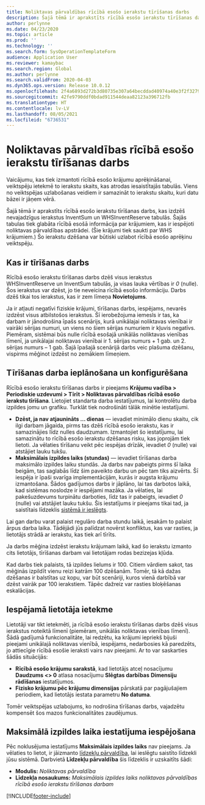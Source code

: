 ```yaml
---
title: Noliktavas pārvaldības rīcībā esošo ierakstu tīrīšanas darbs
description: Šajā tēmā ir aprakstīts rīcībā esošo ierakstu tīrīšanas darbs, kas palīdz uzlabot sistēmas veiktspēju, identificējot un dzēšot saistītus, bet nevajadzīgus ierakstus.
author: perlynne
ms.date: 04/23/2020
ms.topic: article
ms.prod: ''
ms.technology: ''
ms.search.form: SysOperationTemplateForm
audience: Application User
ms.reviewer: kamaybac
ms.search.region: Global
ms.author: perlynne
ms.search.validFrom: 2020-04-03
ms.dyn365.ops.version: Release 10.0.12
ms.openlocfilehash: 2f4a6893d272b3d80735e307a64becddad40974a40e3f2f32797e89d2749a31d
ms.sourcegitcommit: 42fe9790ddf0bdad911544deaa82123a396712fb
ms.translationtype: HT
ms.contentlocale: lv-LV
ms.lasthandoff: 08/05/2021
ms.locfileid: "6736531"
---
```

# <a name="warehouse-management-on-hand-entries-cleanup-job"></a>Noliktavas pārvaldības rīcībā esošo ierakstu tīrīšanas darbs

Vaicājumu, kas tiek izmantoti rīcībā esošo krājumu aprēķināšanai, veiktspēju ietekmē to ierakstu skaits, kas atrodas iesaistītajās tabulās. Viens no veiktspējas uzlabošanas veidiem ir samazināt to ierakstu skaitu, kuri datu bāzei ir jāņem vērā.

Šajā tēmā ir aprakstīts rīcībā esošo ierakstu tīrīšanas darbs, kas izdzēš nevajadzīgus ierakstus InventSum un WHSInventReserve tabulās. Šajās tabulas tiek glabāta rīcībā esošā informācija par krājumiem, kas ir iespējoti noliktavas pārvaldības apstrādei. (Šie krājumi tiek saukti par WHS krājumiem.) Šo ierakstu dzēšana var būtiski uzlabot rīcībā esošo aprēķinu veiktspēju.

## <a name="what-the-cleanup-job-does"></a>Kas ir tīrīšanas darbs

Rīcībā esošo ierakstu tīrīšanas darbs dzēš visus ierakstus WHSInventReserve un InventSum tabulās, ja visas lauka vērtības ir *0* (nulle). Šos ierakstus var dzēst, jo tie neveicina rīcībā esošo informāciju. Darbs dzēš tikai tos ierakstus, kas ir zem līmeņa **Novietojums**.

Ja ir atļauti negatīvi fiziskie krājumi, tīrīšanas darbs, iespējams, nevarēs izdzēst visus atbilstošos ierakstus. Šī ierobežojuma iemesls ir tas, ka darbam ir jānodrošina īpašs scenārijs, kurā unikālajai noliktavas vienībai ir vairāki sērijas numuri, un viens no šiem sērijas numuriem ir kļuvis negatīvs. Piemēram, sistēmai būs nulle rīcībā esošajā unikālās noliktavas vienības līmenī, ja unikālajai noliktavas vienībai ir 1. sērijas numurs + 1 gab. un 2. sērijas numurs – 1 gab. Šajā īpašajā scenārijā darbs veic plašuma dzēšanu, vispirms mēģinot izdzēst no zemākiem līmeņiem.

## <a name="schedule-and-configure-the-cleanup-job"></a>Tīrīšanas darba ieplānošana un konfigurēšana

Rīcībā esošo ierakstu tīrīšanas darbs ir pieejams **Krājumu vadība \> Periodiskie uzdevumi \> Tīrīt \> Noliktavas pārvaldības rīcībā esošo ierakstu tīrīšana**. Lietojiet standarta darba iestatījumus, lai kontrolētu darba izpildes jomu un grafiku. Turklāt tiek nodrošināti tālāk minētie iestatījumi.

- **Dzēst, ja nav atjaunināts ... dienas** — ievadiet minimālo dienu skaitu, cik ilgi darbam jāgaida, pirms tas dzēš rīcībā esošo ierakstu, kas ir samazinājies līdz nulles daudzumam. Izmantojiet šo iestatījumu, lai samazinātu to rīcībā esošo ierakstu dzēšanas risku, kas joprojām tiek lietoti. Ja vēlaties tīrīšanu veikt pēc iespējas drīzāk, ievadiet *0* (nulle) vai atstājiet lauku tukšu.
- **Maksimālais izpildes laiks (stundas)** — ievadiet tīrīšanas darba maksimālo izpildes laiku stundās. Ja darbs nav pabeigts pirms šī laika beigām, tas saglabās līdz šim paveikto darbu un pēc tam tiks aizvērts. Šī iespēja ir īpaši svarīga implementācijām, kurās ir augsta krājumu izmantošana. Šādos gadījumos darbs ir jāplāno, lai tas darbotos laikā, kad sistēmas noslodze ir iespējami mazāka. Ja vēlaties, lai pakešuzdevums turpinātu darboties, līdz tas ir pabeigts, ievadiet *0* (nulle) vai atstājiet lauku tukšu. Šis iestatījums ir pieejams tikai tad, ja saistītais līdzeklis [sistēmā ir ieslēgts](#max-execution-time).

Lai gan darbu varat palaist regulāro darba stundu laikā, iesakām to palaist ārpus darba laika. Tādējādi jūs palīdzat novērst konfliktus, kas var rasties, ja lietotājs strādā ar ierakstu, kas tiek arī tīrīts.

Ja darbs mēģina izdzēst ierakstu krājumam laikā, kad šo ierakstu izmanto cits lietotājs, tīrīšanas darbam vai lietotājam rodas bezizejas kļūda.

Kad darbs tiek palaists, tā izpildes lielums ir 100. Citiem vārdiem sakot, tas mēģinās izpildīt vienu reizi katrām 100 dzēšanām. Tomēr, tā kā dažas dzēšanas ir balstītas uz kopu, var būt scenāriji, kuros vienā darbībā var dzēst vairāk par 100 ierakstiem. Tāpēc dažreiz var rasties bloķēšanas eskalācijas.

## <a name="possible-user-impact"></a>Iespējamā lietotāja ietekme

Lietotāji var tikt ietekmēti, ja rīcībā esošo ierakstu tīrīšanas darbs dzēš visus ierakstus noteiktā līmenī (piemēram, unikālās noliktavas vienības līmenī). Šādā gadījumā funkcionalitāte, lai redzētu, ka krājumi iepriekš bijuši pieejami unikālajā noliktavas vienībā, iespējams, nedarbosies kā paredzēts, jo attiecīgie rīcībā esošie ieraksti vairs nav pieejami. Ar to var saskarties šādās situācijās:

- **Rīcībā esošo krājumu sarakstā**, kad lietotājs atceļ nosacījumu **Daudzums \<\> 0** atlasa nosacījumu **Slēgtas darbības** **Dimensiju rādīšanas** iestatījumos.
- **Fizisko krājumu pēc krājumu dimensijas** pārskatā par pagājušajiem periodiem, kad lietotājs iestata parametru **No datuma**.

Tomēr veiktspējas uzlabojums, ko nodrošina tīrīšanas darbs, vajadzētu kompensēt šos mazos funkcionalitātes zaudējumus.

## <a name="make-the-maximum-execution-time-setting-available"></a><a name="max-execution-time"></a>Maksimālā izpildes laika iestatījuma iespējošana

Pēc noklusējuma iestatījums **Maksimālais izpildes laiks** nav pieejams. Ja vēlaties to lietot, ir jāizmanto [līdzekļu pārvaldība](../../fin-ops-core/fin-ops/get-started/feature-management/feature-management-overview.md), lai ieslēgtu saistīto līdzekli jūsu sistēmā. Darbvietā **Līdzekļu pārvaldība** šis līdzeklis ir uzskaitīts šādi:

- **Modulis:** *Noliktavas pārvaldība*
- **Līdzekļa nosaukums:** *Maksimālais izpildes laiks noliktavas pārvaldības rīcībā esošo ierakstu tīrīšanas darbam*


[!INCLUDE[footer-include](../../includes/footer-banner.md)]